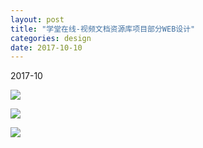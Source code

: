 ```yaml
---
layout: post
title: "学堂在线-视频文档资源库项目部分WEB设计"
categories: design
date: 2017-10-10
---
```


2017-10

![](https://i.imgur.com/ezLvBDy.jpg)

![](https://i.imgur.com/y3yekGl.jpg)

![](https://i.imgur.com/9hRmK8Q.jpg)


